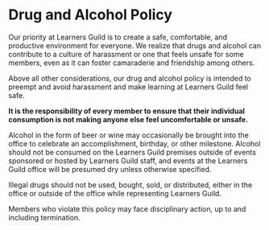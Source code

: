 # Drug and Alcohol Policy

Our priority at Learners Guild is to create a safe, comfortable, and productive environment for everyone. We realize that drugs and alcohol can contribute to a culture of harassment or one that feels unsafe for some members, even as it can foster camaraderie and friendship among others.

Above all other considerations, our drug and alcohol policy is intended to preempt and avoid harassment and make learning at Learners Guild feel safe.

**It is the responsibility of every member to ensure that their individual consumption is not making anyone else feel uncomfortable or unsafe.**

Alcohol in the form of beer or wine may occasionally be brought into the office to celebrate an accomplishment, birthday, or other milestone. Alcohol should not be consumed on the Learners Guild premises outside of events sponsored or hosted by Learners Guild staff, and events at the Learners Guild office will be presumed dry unless otherwise specified.

Illegal drugs should not be used, bought, sold, or distributed, either in the office or outside of the office while representing Learners Guild.

Members who violate this policy may face disciplinary action, up to and including termination.

